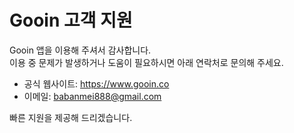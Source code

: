 # Gooin 고객 지원

Gooin 앱을 이용해 주셔서 감사합니다.  
이용 중 문제가 발생하거나 도움이 필요하시면 아래 연락처로 문의해 주세요.

- 공식 웹사이트: https://www.gooin.co  
- 이메일: babanmei888@gmail.com  

빠른 지원을 제공해 드리겠습니다.

